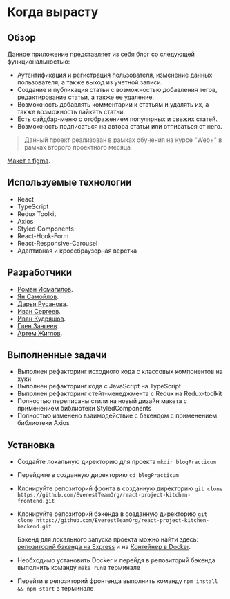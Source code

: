 # Когда вырасту

## Обзор
Данное приложение представляет из себя блог со следующей функциональностью:

 * Аутентификация и регистрация пользователя, изменение данных пользователя, а также выход из учетной записи.
 * Создание и публикация статьи с возможностью добавления тегов, редактирование статьи, а также ее удаление.
 * Возможность добавлять комментарии к статьям и удалять их, а также возможность лайкать статьи.
 * Есть сайдбар-меню с отображением популярных и свежих статей.
 * Возможность подписаться на автора статьи или отписаться от него.

>Данный проект реализован в рамках обучения на курсе "Web+" в рамках второго проектного месяца

[Макет в figma](https://www.figma.com/file/4wPCpzg3Ee8yxsDlq5FVUs/%D0%9A%D0%BE%D0%B3%D0%B4%D0%B0-%D0%B2%D1%8B%D1%80%D0%B0%D1%81%D1%82%D1%83_external_link?node-id=0%3A1).

## Используемые технологии
* React
* TypeScript
* Redux Toolkit
* Axios
* Styled Components
* React-Hook-Form
* React-Responsive-Carousel
* Адаптивная и кроссбраузерная верстка

## Разработчики
* [Роман Исмагилов](https://github.com/Roman178).
* [Ян Самойлов](https://github.com/YanSamoilov).
* [Дарья Русанова](https://github.com/dariarus).
* [Иван Сергеев](https://github.com/Wailingray).
* [Иван Кудряшов](https://github.com/ivankudriashov).
* [Глен Зангеев](https://github.com/eilerglen).
* [Артем Жиглов](https://github.com/zhig1ov).


## Выполненные задачи
* Выполнен рефакторинг исходного кода с классовых компонентов на хуки
* Выполнен рефакторинг кода с JavaScript на TypeScript
* Выполнен рефакторинг стейт-менеджмента c Redux на Redux-toolkit
* Полностью переписаны стили на новый дизайн макета с применением библиотеки StyledComponents
* Полностью изменено взаимодействие с бэкендом с применением библиотеки Axios

## Установка

* Создайте локальную директорию для проекта
`mkdir blogPracticum`
* Перейдите в созданную директорию
`cd blogPracticum`
* Клонируйте репозиторий фронта в созданную директорию
`git clone https://github.com/EverestTeamOrg/react-project-kitchen-frontend.git`
* Клонируйте репозиторий бэкенда в созданную директорию
`git clone https://github.com/EverestTeamOrg/react-project-kitchen-backend.git`

    Бэкенд для локального запуска проекта можно найти здесь:
    [репозиторий бэкенда на Express](https://github.com/gothinkster/node-express-realworld-example-app) и на [Контейнер в Docker](https://github.com/Yandex-Practicum/react-project-kitchen-backend).

* Необходимо установить Docker и перейдя в репозиторий бэкенда выполнить команду `make run`в терминале
* Перейти в репозиторий фронтенда выполнить команду `npm install && npm start` в терминале



